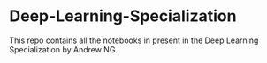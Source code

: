 # Deep-Learning-Specialization
This repo contains all the notebooks in present in the Deep Learning Specialization by Andrew NG.
